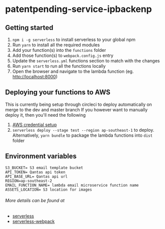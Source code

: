 # patentpending-service-ipbackenp


## Getting started
1. `npm i -g serverless` to install serverless to your global npm
2. Run `yarn` to install all the required modules
3. Add your function(s) into the `functions` folder
4. Add those function(s) to `webpack.config.js` entry
5. Update the `serverless.yml` functions section to match with the changes
6. Run `yarn start` to run all the functions locally
7. Open the browser and navigate to the lambda function (eg. [http://localhost:8000](http://localhost:8000))

## Deploying your functions to AWS
This is currently being setup through circleci to deploy automatically on merge to the dev and master branch
If you however want to manually deploy it, then you'll need the following
1. [AWS credential setup](http://docs.aws.amazon.com/cli/latest/userguide/cli-chap-getting-started.html)
2. `serverless deploy --stage test --region ap-southeast-1` to deploy.
Alternatively, `yarn bundle` to package the lambda functions into `dist` folder

## Environment variables
```
S3_BUCKET= S3 email template bucket
API_TOKEN= Qantas api token
API_BASE_URL= Qantas api url
REGION=ap-southeast-2
EMAIL_FUNCTION_NAME= lambda email microservice function name
ASSETS_LOCATION= S3 location for images 
```

###### More details can be found at
- [serverless](https://serverless.com/framework/docs/)
- [serverless-webpack](https://github.com/elastic-coders/serverless-webpack)
